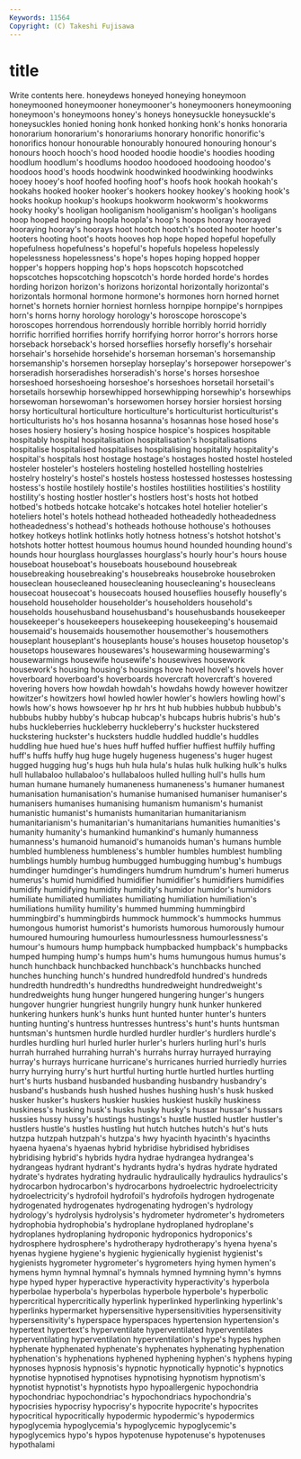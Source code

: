 ```yaml
---
Keywords: 11564 
Copyright: (C) Takeshi Fujisawa
---
```


# title

Write contents here.
 honeydews honeyed honeying honeymoon
honeymooned honeymooner honeymooner's honeymooners honeymooning honeymoon's honeymoons honey's honeys honeysuckle
honeysuckle's honeysuckles honied honing honk honked honking honk's honks honoraria
honorarium honorarium's honorariums honorary honorific honorific's honorifics honour honourable honourably
honoured honouring honour's honours hooch hooch's hood hooded hoodie hoodie's
hoodies hooding hoodlum hoodlum's hoodlums hoodoo hoodooed hoodooing hoodoo's hoodoos
hood's hoods hoodwink hoodwinked hoodwinking hoodwinks hooey hooey's hoof hoofed
hoofing hoof's hoofs hook hookah hookah's hookahs hooked hooker hooker's
hookers hookey hookey's hooking hook's hooks hookup hookup's hookups hookworm
hookworm's hookworms hooky hooky's hooligan hooliganism hooliganism's hooligan's hooligans hoop
hooped hooping hoopla hoopla's hoop's hoops hooray hoorayed hooraying hooray's
hoorays hoot hootch hootch's hooted hooter hooter's hooters hooting hoot's
hoots hooves hop hope hoped hopeful hopefully hopefulness hopefulness's hopeful's
hopefuls hopeless hopelessly hopelessness hopelessness's hope's hopes hoping hopped hopper
hopper's hoppers hopping hop's hops hopscotch hopscotched hopscotches hopscotching hopscotch's
horde horded horde's hordes hording horizon horizon's horizons horizontal horizontally
horizontal's horizontals hormonal hormone hormone's hormones horn horned hornet hornet's
hornets hornier horniest hornless hornpipe hornpipe's hornpipes horn's horns horny
horology horology's horoscope horoscope's horoscopes horrendous horrendously horrible horribly horrid
horridly horrific horrified horrifies horrify horrifying horror horror's horrors horse
horseback horseback's horsed horseflies horsefly horsefly's horsehair horsehair's horsehide horsehide's
horseman horseman's horsemanship horsemanship's horsemen horseplay horseplay's horsepower horsepower's horseradish
horseradishes horseradish's horse's horses horseshoe horseshoed horseshoeing horseshoe's horseshoes horsetail
horsetail's horsetails horsewhip horsewhipped horsewhipping horsewhip's horsewhips horsewoman horsewoman's horsewomen
horsey horsier horsiest horsing horsy horticultural horticulture horticulture's horticulturist horticulturist's
horticulturists ho's hos hosanna hosanna's hosannas hose hosed hose's hoses
hosiery hosiery's hosing hospice hospice's hospices hospitable hospitably hospital hospitalisation
hospitalisation's hospitalisations hospitalise hospitalised hospitalises hospitalising hospitality hospitality's hospital's hospitals
host hostage hostage's hostages hosted hostel hosteled hosteler hosteler's hostelers
hosteling hostelled hostelling hostelries hostelry hostelry's hostel's hostels hostess hostessed
hostesses hostessing hostess's hostile hostilely hostile's hostiles hostilities hostilities's hostility
hostility's hosting hostler hostler's hostlers host's hosts hot hotbed hotbed's
hotbeds hotcake hotcake's hotcakes hotel hotelier hotelier's hoteliers hotel's hotels
hothead hotheaded hotheadedly hotheadedness hotheadedness's hothead's hotheads hothouse hothouse's hothouses
hotkey hotkeys hotlink hotlinks hotly hotness hotness's hotshot hotshot's hotshots
hotter hottest houmous houmus hound hounded hounding hound's hounds hour
hourglass hourglasses hourglass's hourly hour's hours house houseboat houseboat's houseboats
housebound housebreak housebreaking housebreaking's housebreaks housebroke housebroken houseclean housecleaned housecleaning
housecleaning's housecleans housecoat housecoat's housecoats housed houseflies housefly housefly's household
householder householder's householders household's households househusband househusband's househusbands housekeeper housekeeper's
housekeepers housekeeping housekeeping's housemaid housemaid's housemaids housemother housemother's housemothers houseplant
houseplant's houseplants house's houses housetop housetop's housetops housewares housewares's housewarming
housewarming's housewarmings housewife housewife's housewives housework housework's housing housing's housings
hove hovel hovel's hovels hover hoverboard hoverboard's hoverboards hovercraft hovercraft's
hovered hovering hovers how howdah howdah's howdahs howdy however howitzer
howitzer's howitzers howl howled howler howler's howlers howling howl's howls
how's hows howsoever hp hr hrs ht hub hubbies hubbub
hubbub's hubbubs hubby hubby's hubcap hubcap's hubcaps hubris hubris's hub's
hubs huckleberries huckleberry huckleberry's huckster huckstered huckstering huckster's hucksters huddle
huddled huddle's huddles huddling hue hued hue's hues huff huffed
huffier huffiest huffily huffing huff's huffs huffy hug huge hugely
hugeness hugeness's huger hugest hugged hugging hug's hugs huh hula
hula's hulas hulk hulking hulk's hulks hull hullabaloo hullabaloo's hullabaloos
hulled hulling hull's hulls hum human humane humanely humaneness humaneness's
humaner humanest humanisation humanisation's humanise humanised humaniser humaniser's humanisers humanises
humanising humanism humanism's humanist humanistic humanist's humanists humanitarian humanitarianism humanitarianism's
humanitarian's humanitarians humanities humanities's humanity humanity's humankind humankind's humanly humanness
humanness's humanoid humanoid's humanoids human's humans humble humbled humbleness humbleness's
humbler humbles humblest humbling humblings humbly humbug humbugged humbugging humbug's
humbugs humdinger humdinger's humdingers humdrum humdrum's humeri humerus humerus's humid
humidified humidifier humidifier's humidifiers humidifies humidify humidifying humidity humidity's humidor
humidor's humidors humiliate humiliated humiliates humiliating humiliation humiliation's humiliations humility
humility's hummed humming hummingbird hummingbird's hummingbirds hummock hummock's hummocks hummus
humongous humorist humorist's humorists humorous humorously humour humoured humouring humourless
humourlessness humourlessness's humour's humours hump humpback humpbacked humpback's humpbacks humped
humping hump's humps hum's hums humungous humus humus's hunch hunchback
hunchbacked hunchback's hunchbacks hunched hunches hunching hunch's hundred hundredfold hundred's
hundreds hundredth hundredth's hundredths hundredweight hundredweight's hundredweights hung hunger hungered
hungering hunger's hungers hungover hungrier hungriest hungrily hungry hunk hunker
hunkered hunkering hunkers hunk's hunks hunt hunted hunter hunter's hunters
hunting hunting's huntress huntresses huntress's hunt's hunts huntsman huntsman's huntsmen
hurdle hurdled hurdler hurdler's hurdlers hurdle's hurdles hurdling hurl hurled
hurler hurler's hurlers hurling hurl's hurls hurrah hurrahed hurrahing hurrah's
hurrahs hurray hurrayed hurraying hurray's hurrays hurricane hurricane's hurricanes hurried
hurriedly hurries hurry hurrying hurry's hurt hurtful hurting hurtle hurtled
hurtles hurtling hurt's hurts husband husbanded husbanding husbandry husbandry's husband's
husbands hush hushed hushes hushing hush's husk husked husker husker's
huskers huskier huskies huskiest huskily huskiness huskiness's husking husk's husks
husky husky's hussar hussar's hussars hussies hussy hussy's hustings hustings's
hustle hustled hustler hustler's hustlers hustle's hustles hustling hut hutch
hutches hutch's hut's huts hutzpa hutzpah hutzpah's hutzpa's hwy hyacinth
hyacinth's hyacinths hyaena hyaena's hyaenas hybrid hybridise hybridised hybridises hybridising
hybrid's hybrids hydra hydrae hydrangea hydrangea's hydrangeas hydrant hydrant's hydrants
hydra's hydras hydrate hydrated hydrate's hydrates hydrating hydraulic hydraulically hydraulics
hydraulics's hydrocarbon hydrocarbon's hydrocarbons hydroelectric hydroelectricity hydroelectricity's hydrofoil hydrofoil's hydrofoils
hydrogen hydrogenate hydrogenated hydrogenates hydrogenating hydrogen's hydrology hydrology's hydrolysis hydrolysis's
hydrometer hydrometer's hydrometers hydrophobia hydrophobia's hydroplane hydroplaned hydroplane's hydroplanes hydroplaning
hydroponic hydroponics hydroponics's hydrosphere hydrosphere's hydrotherapy hydrotherapy's hyena hyena's hyenas
hygiene hygiene's hygienic hygienically hygienist hygienist's hygienists hygrometer hygrometer's hygrometers
hying hymen hymen's hymens hymn hymnal hymnal's hymnals hymned hymning
hymn's hymns hype hyped hyper hyperactive hyperactivity hyperactivity's hyperbola hyperbolae
hyperbola's hyperbolas hyperbole hyperbole's hyperbolic hypercritical hypercritically hyperlink hyperlinked hyperlinking
hyperlink's hyperlinks hypermarket hypersensitive hypersensitivities hypersensitivity hypersensitivity's hyperspace hyperspaces hypertension
hypertension's hypertext hypertext's hyperventilate hyperventilated hyperventilates hyperventilating hyperventilation hyperventilation's hype's
hypes hyphen hyphenate hyphenated hyphenate's hyphenates hyphenating hyphenation hyphenation's hyphenations
hyphened hyphening hyphen's hyphens hyping hypnoses hypnosis hypnosis's hypnotic hypnotically
hypnotic's hypnotics hypnotise hypnotised hypnotises hypnotising hypnotism hypnotism's hypnotist hypnotist's
hypnotists hypo hypoallergenic hypochondria hypochondriac hypochondriac's hypochondriacs hypochondria's hypocrisies hypocrisy
hypocrisy's hypocrite hypocrite's hypocrites hypocritical hypocritically hypodermic hypodermic's hypodermics hypoglycemia
hypoglycemia's hypoglycemic hypoglycemic's hypoglycemics hypo's hypos hypotenuse hypotenuse's hypotenuses hypothalami
